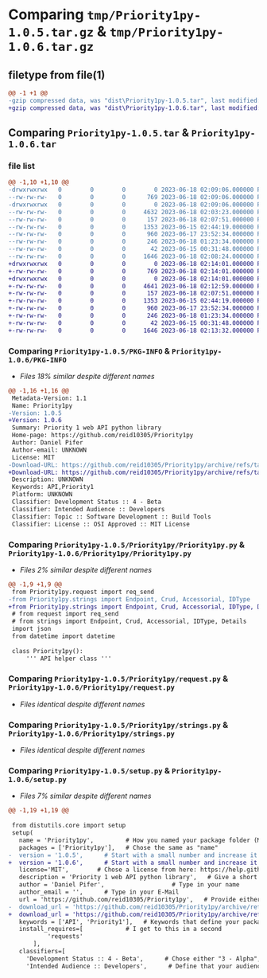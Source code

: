 # Comparing `tmp/Priority1py-1.0.5.tar.gz` & `tmp/Priority1py-1.0.6.tar.gz`

## filetype from file(1)

```diff
@@ -1 +1 @@
-gzip compressed data, was "dist\Priority1py-1.0.5.tar", last modified: Sun Jun 18 02:09:06 2023, max compression
+gzip compressed data, was "dist\Priority1py-1.0.6.tar", last modified: Sun Jun 18 02:14:01 2023, max compression
```

## Comparing `Priority1py-1.0.5.tar` & `Priority1py-1.0.6.tar`

### file list

```diff
@@ -1,10 +1,10 @@
-drwxrwxrwx   0        0        0        0 2023-06-18 02:09:06.000000 Priority1py-1.0.5/
--rw-rw-rw-   0        0        0      769 2023-06-18 02:09:06.000000 Priority1py-1.0.5/PKG-INFO
-drwxrwxrwx   0        0        0        0 2023-06-18 02:09:06.000000 Priority1py-1.0.5/Priority1py/
--rw-rw-rw-   0        0        0     4632 2023-06-18 02:03:23.000000 Priority1py-1.0.5/Priority1py/Priority1py.py
--rw-rw-rw-   0        0        0      157 2023-06-18 02:07:51.000000 Priority1py-1.0.5/Priority1py/__init__.py
--rw-rw-rw-   0        0        0     1353 2023-06-15 02:44:19.000000 Priority1py-1.0.5/Priority1py/request.py
--rw-rw-rw-   0        0        0      960 2023-06-17 23:52:34.000000 Priority1py-1.0.5/Priority1py/strings.py
--rw-rw-rw-   0        0        0      246 2023-06-18 01:23:34.000000 Priority1py-1.0.5/Priority1py/test.py
--rw-rw-rw-   0        0        0       42 2023-06-15 00:31:48.000000 Priority1py-1.0.5/setup.cfg
--rw-rw-rw-   0        0        0     1646 2023-06-18 02:08:24.000000 Priority1py-1.0.5/setup.py
+drwxrwxrwx   0        0        0        0 2023-06-18 02:14:01.000000 Priority1py-1.0.6/
+-rw-rw-rw-   0        0        0      769 2023-06-18 02:14:01.000000 Priority1py-1.0.6/PKG-INFO
+drwxrwxrwx   0        0        0        0 2023-06-18 02:14:01.000000 Priority1py-1.0.6/Priority1py/
+-rw-rw-rw-   0        0        0     4641 2023-06-18 02:12:59.000000 Priority1py-1.0.6/Priority1py/Priority1py.py
+-rw-rw-rw-   0        0        0      157 2023-06-18 02:07:51.000000 Priority1py-1.0.6/Priority1py/__init__.py
+-rw-rw-rw-   0        0        0     1353 2023-06-15 02:44:19.000000 Priority1py-1.0.6/Priority1py/request.py
+-rw-rw-rw-   0        0        0      960 2023-06-17 23:52:34.000000 Priority1py-1.0.6/Priority1py/strings.py
+-rw-rw-rw-   0        0        0      246 2023-06-18 01:23:34.000000 Priority1py-1.0.6/Priority1py/test.py
+-rw-rw-rw-   0        0        0       42 2023-06-15 00:31:48.000000 Priority1py-1.0.6/setup.cfg
+-rw-rw-rw-   0        0        0     1646 2023-06-18 02:13:32.000000 Priority1py-1.0.6/setup.py
```

### Comparing `Priority1py-1.0.5/PKG-INFO` & `Priority1py-1.0.6/PKG-INFO`

 * *Files 18% similar despite different names*

```diff
@@ -1,16 +1,16 @@
 Metadata-Version: 1.1
 Name: Priority1py
-Version: 1.0.5
+Version: 1.0.6
 Summary: Priority 1 web API python library
 Home-page: https://github.com/reid10305/Priority1py
 Author: Daniel Pifer
 Author-email: UNKNOWN
 License: MIT
-Download-URL: https://github.com/reid10305/Priority1py/archive/refs/tags/v1.0.5.tar.gz
+Download-URL: https://github.com/reid10305/Priority1py/archive/refs/tags/v1.0.6.tar.gz
 Description: UNKNOWN
 Keywords: API,Priority1
 Platform: UNKNOWN
 Classifier: Development Status :: 4 - Beta
 Classifier: Intended Audience :: Developers
 Classifier: Topic :: Software Development :: Build Tools
 Classifier: License :: OSI Approved :: MIT License
```

### Comparing `Priority1py-1.0.5/Priority1py/Priority1py.py` & `Priority1py-1.0.6/Priority1py/Priority1py.py`

 * *Files 2% similar despite different names*

```diff
@@ -1,9 +1,9 @@
 from Priority1py.request import req_send
-from Priority1py.strings import Endpoint, Crud, Accessorial, IDType
+from Priority1py.strings import Endpoint, Crud, Accessorial, IDType, Details
 # from request import req_send
 # from strings import Endpoint, Crud, Accessorial, IDType, Details
 import json
 from datetime import datetime
 
 class Priority1py():
     ''' API helper class '''
```

### Comparing `Priority1py-1.0.5/Priority1py/request.py` & `Priority1py-1.0.6/Priority1py/request.py`

 * *Files identical despite different names*

### Comparing `Priority1py-1.0.5/Priority1py/strings.py` & `Priority1py-1.0.6/Priority1py/strings.py`

 * *Files identical despite different names*

### Comparing `Priority1py-1.0.5/setup.py` & `Priority1py-1.0.6/setup.py`

 * *Files 7% similar despite different names*

```diff
@@ -1,19 +1,19 @@
 
 from distutils.core import setup
 setup(
   name = 'Priority1py',         # How you named your package folder (MyLib)
   packages = ['Priority1py'],   # Chose the same as "name"
-  version = '1.0.5',      # Start with a small number and increase it with every change you make
+  version = '1.0.6',      # Start with a small number and increase it with every change you make
   license='MIT',        # Chose a license from here: https://help.github.com/articles/licensing-a-repository
   description = 'Priority 1 web API python library',   # Give a short description about your library
   author = 'Daniel Pifer',                   # Type in your name
   author_email = '',      # Type in your E-Mail
   url = 'https://github.com/reid10305/Priority1py',   # Provide either the link to your github or to your website
-  download_url = 'https://github.com/reid10305/Priority1py/archive/refs/tags/v1.0.5.tar.gz',    # I explain this later on
+  download_url = 'https://github.com/reid10305/Priority1py/archive/refs/tags/v1.0.6.tar.gz',    # I explain this later on
   keywords = ['API', 'Priority1'],   # Keywords that define your package best
   install_requires=[            # I get to this in a second
           'requests'
       ],
   classifiers=[
     'Development Status :: 4 - Beta',      # Chose either "3 - Alpha", "4 - Beta" or "5 - Production/Stable" as the current state of your package
     'Intended Audience :: Developers',      # Define that your audience are developers
```

